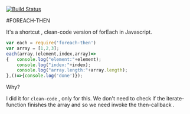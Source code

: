 
[![Build Status](https://travis-ci.org/rokity/foreach-then.svg?branch=master)](https://travis-ci.org/rokity/foreach-then)

#FOREACH-THEN

It's a shortcut , clean-code version of forEach in Javascript.


```javascript
var each = require('foreach-then')
var array = [1,2,3];
each(array,(element,index,array)=>
{   console.log("element:"+element);
    console.log("index:"+index);
    console.log("array.length:"+array.length);
},()=>{console.log('done')});
```

Why?

I did it for `clean-code` , only for this.
We don't need to check if the iterate-function finishes the array and so we need invoke the then-callback .